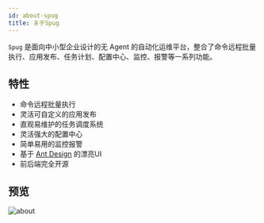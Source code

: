 ```yaml
---
id: about-spug
title: 关于Spug
---
```


`Spug` 是面向中小型企业设计的无 Agent 的自动化运维平台，整合了命令远程批量执行、应用发布、任务计划、配置中心、监控、报警等一系列功能。

## 特性

- 命令远程批量执行
- 灵活可自定义的应用发布
- 直观易维护的任务调度系统
- 灵活强大的配置中心
- 简单易用的监控报警
- 基于 [Ant Design](https://ant-design.gitee.io/) 的漂亮UI
- 前后端完全开源

## 预览

![about](http://image.qbangmang.com/app-apply-2.0.png)


